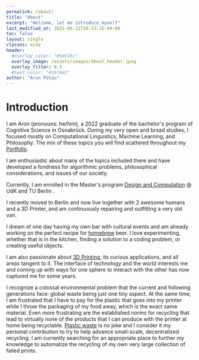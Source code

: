 ```yaml
---
permalink: /about/
title: "About"
excerpt: "Welcome, let me introduce myself"
last_modified_at: 2021-05-11T10:23:16-04:00
toc: false
layout: single
classes: wide
header:
  #overlay_color: "#5e616c"
  overlay_image: /assets/images/about_header.jpeg
  overlay_filter: 0.5
  #text_color: "#1976d2"
author: "Aron Petau"
---
```


# Introduction

I am Aron (pronouns: he/him), a 2022 graduate of the bachelor's program of Cognitive Science in Osnabrück.
During my very open and broad studies, I focused mostly on Computational Linguistics, Machine Learning, and Philosophy.
The mix of these topics you will find scattered throughout my [Portfolio](/portfolio/).

I am enthusiastic about many of the topics included there and have developed a fondness for algorithmic problems, philosophical considerations, and issues of our society.

Currently, I am enrolled in the Master's program [Design and Computation](https://www.design-computation.berlin/en) @ UdK and TU Berlin . 

I recently moved to Berlin and now live together with 2 awesome humans and a 3D Printer, and am continuously repairing and outfitting a very old van.

I dream of one day having my own bar with cultural events and am already working on the perfect recipe for [homebrew](/homebrew/) beer. I love experimenting, whether that is in the kitchen, finding a solution to a coding problem, or creating useful objects.

I am also passionate about [3D Printing](/printing/), its curious applications, and all areas tangent to it.
The interface of technology and the world interests me and coming up with ways for one sphere to interact with the other has now captured me for some years.

I recognize a colossal environmental problem that the current and following generations face: global waste being just one tiny aspect.
At the same time, I am frustrated that I have to pay for the plastic that goes into my printer while I throw the packaging of my food away, which is the exact same material.
Even more frustrating are the established norms for recycling that lead to virtually none of the products that I can produce with the printer at home being recyclable.
[Plastic waste](/plastic-recycling/) is no joke and I consider it my personal contribution to try to help advance small-scale, decentralized recycling.
I am currently searching for an appropriate place to further my knowledge to automatize the recycling of my own very large collection of failed prints.
